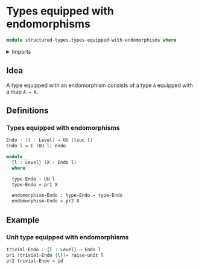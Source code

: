 # Types equipped with endomorphisms

```agda
module structured-types.types-equipped-with-endomorphisms where
```

<details><summary>Imports</summary>

```agda
open import foundation.dependent-pair-types
open import foundation.endomorphisms
open import foundation.universe-levels
open import foundation.unit-type
open import foundation.functions
```

</details>

## Idea

A type equipped with an endomorphism consists of a type `A` equipped with a map
`A → A`.

## Definitions

### Types equipped with endomorphisms

```agda
Endo : (l : Level) → UU (lsuc l)
Endo l = Σ (UU l) endo

module _
  {l : Level} (X : Endo l)
  where

  type-Endo : UU l
  type-Endo = pr1 X

  endomorphism-Endo : type-Endo → type-Endo
  endomorphism-Endo = pr2 X
```

## Example

### Unit type equipped with endomorphisms

```agda
trivial-Endo : {l : Level} → Endo l
pr1 (trivial-Endo {l})= raise-unit l
pr2 trivial-Endo = id
```
